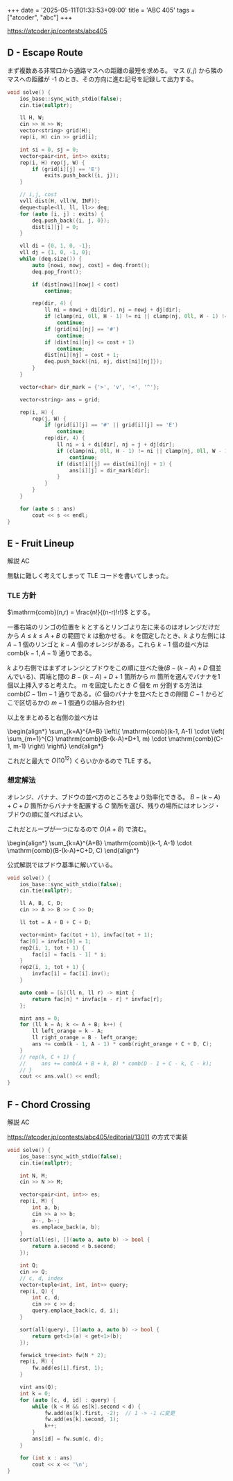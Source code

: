 +++
date = '2025-05-11T01:33:53+09:00'
title = 'ABC 405'
tags = ["atcoder", "abc"]
+++

<https://atcoder.jp/contests/abc405>

## D - Escape Route

まず複数ある非常口から通路マスへの距離の最短を求める。
マス $(i,j)$ から隣のマスへの距離が -1 のとき、その方向に進む記号を記録して出力する。

```cpp
void solve() {
    ios_base::sync_with_stdio(false);
    cin.tie(nullptr);

    ll H, W;
    cin >> H >> W;
    vector<string> grid(H);
    rep(i, H) cin >> grid[i];

    int si = 0, sj = 0;
    vector<pair<int, int>> exits;
    rep(i, H) rep(j, W) {
        if (grid[i][j] == 'E')
            exits.push_back({i, j});
    }

    // i,j, cost
    vvll dist(H, vll(W, INF));
    deque<tuple<ll, ll, ll>> deq;
    for (auto [i, j] : exits) {
        deq.push_back({i, j, 0});
        dist[i][j] = 0;
    }

    vll di = {0, 1, 0, -1};
    vll dj = {1, 0, -1, 0};
    while (deq.size()) {
        auto [nowi, nowj, cost] = deq.front();
        deq.pop_front();

        if (dist[nowi][nowj] < cost)
            continue;

        rep(dir, 4) {
            ll ni = nowi + di[dir], nj = nowj + dj[dir];
            if (clamp(ni, 0ll, H - 1) != ni || clamp(nj, 0ll, W - 1) != nj)
                continue;
            if (grid[ni][nj] == '#')
                continue;
            if (dist[ni][nj] <= cost + 1)
                continue;
            dist[ni][nj] = cost + 1;
            deq.push_back({ni, nj, dist[ni][nj]});
        }
    }

    vector<char> dir_mark = {'>', 'v', '<', '^'};

    vector<string> ans = grid;

    rep(i, H) {
        rep(j, W) {
            if (grid[i][j] == '#' || grid[i][j] == 'E')
                continue;
            rep(dir, 4) {
                ll ni = i + di[dir], nj = j + dj[dir];
                if (clamp(ni, 0ll, H - 1) != ni || clamp(nj, 0ll, W - 1) != nj)
                    continue;
                if (dist[i][j] == dist[ni][nj] + 1) {
                    ans[i][j] = dir_mark[dir];
                }
            }
        }
    }

    for (auto s : ans)
        cout << s << endl;
}
```

## E - Fruit Lineup

解説 AC

無駄に難しく考えてしまって TLE コードを書いてしまった。

### TLE 方針

$\mathrm{comb}(n,r) = \frac{n!}{(n-r)!r!}$ とする。

一番右端のリンゴの位置を $k$ とするとリンゴより左に来るのはオレンジだけだから $A \leq k \leq A+B$ の範囲で $k$ は動かせる。
$k$ を固定したとき、$k$ より左側には $A-1$ 個のリンゴと $k-A$ 個のオレンジがある。これら $k-1$ 個の並べ方は $\mathrm{comb}(k-1, A-1)$ 通りである。

$k$ より右側ではまずオレンジとブドウをこの順に並べた後($B-(k-A) + D$ 個並んでいる)、両端と間の $B-(k-A)+D+1$ 箇所から $m$ 箇所を選んでバナナを1個以上挿入すると考えた。
$m$ を固定したとき $C$ 個を $m$ 分割する方法は $\mathrm{comb}(C-1){m-1}$ 通りである。($C$ 個のバナナを並べたときの隙間 $C-1$ からどこで区切るかの $m-1$ 個通りの組み合わせ)

以上をまとめると右側の並べ方は

\begin{align*}
    \sum_{k=A}^{A+B} \left\\{ \mathrm{comb}(k-1, A-1) \cdot \left( \sum_{m=1}^{C} \mathrm{comb}(B-(k-A)+D+1, m) \cdot \mathrm{comb}(C-1, m-1) \right) \right\\}
\end{align*}

これだと最大で $O(10^{12})$ くらいかかるので TLE する。

### 想定解法

オレンジ、バナナ、ブドウの並べ方のところをより効率化できる。
$B-(k-A)+C+D$ 箇所からバナナを配置する $C$ 箇所を選び、残りの場所にはオレンジ・ブドウの順に並べればよい。

これだとループが一つになるので $O(A+B)$ で済む。

\begin{align*}
    \sum_{k=A}^{A+B} \mathrm{comb}(k-1, A-1) \cdot \mathrm{comb}(B-(k-A)+C+D, C)
\end{align*}

公式解説ではブドウ基準に解いている。

```cpp
void solve() {
    ios_base::sync_with_stdio(false);
    cin.tie(nullptr);

    ll A, B, C, D;
    cin >> A >> B >> C >> D;

    ll tot = A + B + C + D;

    vector<mint> fac(tot + 1), invfac(tot + 1);
    fac[0] = invfac[0] = 1;
    rep2(i, 1, tot + 1) {
        fac[i] = fac[i - 1] * i;
    }
    rep2(i, 1, tot + 1) {
        invfac[i] = fac[i].inv();
    }

    auto comb = [&](ll n, ll r) -> mint {
        return fac[n] * invfac[n - r] * invfac[r];
    };

    mint ans = 0;
    for (ll k = A; k <= A + B; k++) {
        ll left_orange = k - A;
        ll right_orange = B - left_orange;
        ans += comb(k - 1, A - 1) * comb(right_orange + C + D, C);
    }
    // rep(k, C + 1) {
    //     ans += comb(A + B + k, B) * comb(D - 1 + C - k, C - k);
    // }
    cout << ans.val() << endl;
}
```

## F - Chord Crossing

解説 AC

<https://atcoder.jp/contests/abc405/editorial/13011> の方式で実装

```cpp
void solve() {
    ios_base::sync_with_stdio(false);
    cin.tie(nullptr);

    int N, M;
    cin >> N >> M;

    vector<pair<int, int>> es;
    rep(i, M) {
        int a, b;
        cin >> a >> b;
        a--, b--;
        es.emplace_back(a, b);
    }
    sort(all(es), [](auto a, auto b) -> bool {
        return a.second < b.second;
    });

    int Q;
    cin >> Q;
    // c, d, index
    vector<tuple<int, int, int>> query;
    rep(i, Q) {
        int c, d;
        cin >> c >> d;
        query.emplace_back(c, d, i);
    }

    sort(all(query), [](auto a, auto b) -> bool {
        return get<1>(a) < get<1>(b);
    });

    fenwick_tree<int> fw(N * 2);
    rep(i, M) {
        fw.add(es[i].first, 1);
    }

    vint ans(Q);
    int k = 0;
    for (auto [c, d, id] : query) {
        while (k < M && es[k].second < d) {
            fw.add(es[k].first, -2);  // 1 -> -1 に変更
            fw.add(es[k].second, 1);
            k++;
        }
        ans[id] = fw.sum(c, d);
    }

    for (int x : ans)
        cout << x << '\n';
}
```
